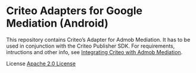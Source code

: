 # Criteo Adapters for Google Mediation (Android)
This repository contains Criteo’s Adapter for Admob Mediation. It has to be used in conjunction with the Criteo Publisher SDK. For requirements, intructions and other info, see [Integrating Criteo with Admob Mediation](https://publisherdocs.criteotilt.com/sdk-android/3.1/admob-mediation/).


License
[Apache 2.0 License](http://www.apache.org/licenses/LICENSE-2.0.html)